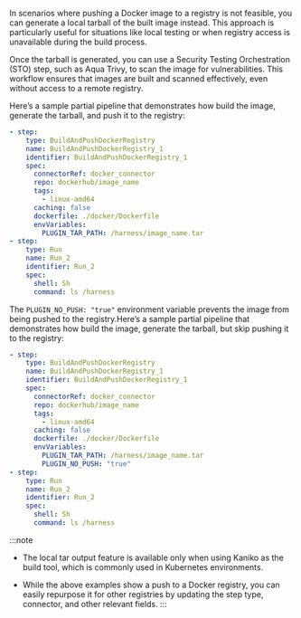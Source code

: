 In scenarios where pushing a Docker image to a registry is not feasible, you can generate a local tarball of the built image instead. This approach is particularly useful for situations like local testing or when registry access is unavailable during the build process.

Once the tarball is generated, you can use a Security Testing Orchestration (STO) step, such as Aqua Trivy, to scan the image for vulnerabilities. This workflow ensures that images are built and scanned effectively, even without access to a remote registry.

Here’s a sample partial pipeline that demonstrates how build the image, generate the tarball, and push it to the registry:

```YAML
- step:
    type: BuildAndPushDockerRegistry
    name: BuildAndPushDockerRegistry_1
    identifier: BuildAndPushDockerRegistry_1
    spec:
      connectorRef: docker_connector
      repo: dockerhub/image_name
      tags:
        - linux-amd64
      caching: false
      dockerfile: ./docker/Dockerfile
      envVariables:
        PLUGIN_TAR_PATH: /harness/image_name.tar
- step:
    type: Run
    name: Run_2
    identifier: Run_2
    spec:
      shell: Sh
      command: ls /harness
```

The `PLUGIN_NO_PUSH: "true"` environment variable prevents the image from being pushed to the registry.Here’s a sample partial pipeline that demonstrates how build the image, generate the tarball, but skip pushing it to the registry:

```YAML
- step:
    type: BuildAndPushDockerRegistry
    name: BuildAndPushDockerRegistry_1
    identifier: BuildAndPushDockerRegistry_1
    spec:
      connectorRef: docker_connector
      repo: dockerhub/image_name
      tags:
        - linux-amd64
      caching: false
      dockerfile: ./docker/Dockerfile
      envVariables:
        PLUGIN_TAR_PATH: /harness/image_name.tar
        PLUGIN_NO_PUSH: "true"
- step:
    type: Run
    name: Run_2
    identifier: Run_2
    spec:
      shell: Sh
      command: ls /harness
```

:::note

- The local tar output feature is available only when using Kaniko as the build tool, which is commonly used in Kubernetes environments.

- While the above examples show a push to a Docker registry, you can easily repurpose it for other registries by updating the step type, connector, and other relevant fields.
  :::
